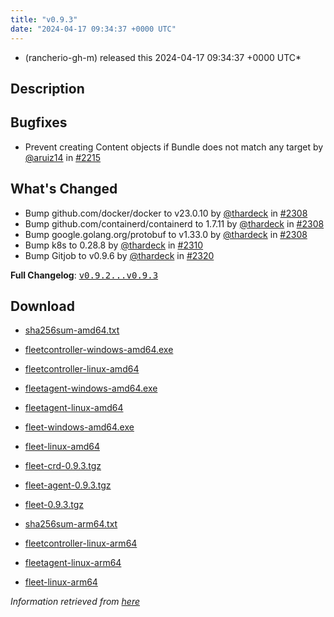 ```yaml
---
title: "v0.9.3"
date: "2024-04-17 09:34:37 +0000 UTC"
---
```



* (rancherio-gh-m) released this 2024-04-17 09:34:37 +0000 UTC*



## Description


<h2>Bugfixes</h2>
<ul>
<li>Prevent creating Content objects if Bundle does not match any target by <a class="user-mention notranslate" data-hovercard-type="user" data-hovercard-url="/users/aruiz14/hovercard" data-octo-click="hovercard-link-click" data-octo-dimensions="link_type:self" href="https://github.com/aruiz14">@aruiz14</a> in <a class="issue-link js-issue-link" data-error-text="Failed to load title" data-id="2176449663" data-permission-text="Title is private" data-url="https://github.com/rancher/fleet/issues/2215" data-hovercard-type="pull_request" data-hovercard-url="/rancher/fleet/pull/2215/hovercard" href="https://github.com/rancher/fleet/pull/2215">#2215</a></li>
</ul>
<h2>What's Changed</h2>
<ul>
<li>Bump github.com/docker/docker to v23.0.10 by <a class="user-mention notranslate" data-hovercard-type="user" data-hovercard-url="/users/thardeck/hovercard" data-octo-click="hovercard-link-click" data-octo-dimensions="link_type:self" href="https://github.com/thardeck">@thardeck</a> in <a class="issue-link js-issue-link" data-error-text="Failed to load title" data-id="2231242144" data-permission-text="Title is private" data-url="https://github.com/rancher/fleet/issues/2308" data-hovercard-type="pull_request" data-hovercard-url="/rancher/fleet/pull/2308/hovercard" href="https://github.com/rancher/fleet/pull/2308">#2308</a></li>
<li>Bump github.com/containerd/containerd to 1.7.11 by <a class="user-mention notranslate" data-hovercard-type="user" data-hovercard-url="/users/thardeck/hovercard" data-octo-click="hovercard-link-click" data-octo-dimensions="link_type:self" href="https://github.com/thardeck">@thardeck</a> in <a class="issue-link js-issue-link" data-error-text="Failed to load title" data-id="2231242144" data-permission-text="Title is private" data-url="https://github.com/rancher/fleet/issues/2308" data-hovercard-type="pull_request" data-hovercard-url="/rancher/fleet/pull/2308/hovercard" href="https://github.com/rancher/fleet/pull/2308">#2308</a></li>
<li>Bump google.golang.org/protobuf to v1.33.0 by <a class="user-mention notranslate" data-hovercard-type="user" data-hovercard-url="/users/thardeck/hovercard" data-octo-click="hovercard-link-click" data-octo-dimensions="link_type:self" href="https://github.com/thardeck">@thardeck</a> in <a class="issue-link js-issue-link" data-error-text="Failed to load title" data-id="2231242144" data-permission-text="Title is private" data-url="https://github.com/rancher/fleet/issues/2308" data-hovercard-type="pull_request" data-hovercard-url="/rancher/fleet/pull/2308/hovercard" href="https://github.com/rancher/fleet/pull/2308">#2308</a></li>
<li>Bump k8s to 0.28.8 by <a class="user-mention notranslate" data-hovercard-type="user" data-hovercard-url="/users/thardeck/hovercard" data-octo-click="hovercard-link-click" data-octo-dimensions="link_type:self" href="https://github.com/thardeck">@thardeck</a> in <a class="issue-link js-issue-link" data-error-text="Failed to load title" data-id="2232624741" data-permission-text="Title is private" data-url="https://github.com/rancher/fleet/issues/2310" data-hovercard-type="pull_request" data-hovercard-url="/rancher/fleet/pull/2310/hovercard" href="https://github.com/rancher/fleet/pull/2310">#2310</a></li>
<li>Bump Gitjob to v0.9.6 by <a class="user-mention notranslate" data-hovercard-type="user" data-hovercard-url="/users/thardeck/hovercard" data-octo-click="hovercard-link-click" data-octo-dimensions="link_type:self" href="https://github.com/thardeck">@thardeck</a> in <a class="issue-link js-issue-link" data-error-text="Failed to load title" data-id="2237147792" data-permission-text="Title is private" data-url="https://github.com/rancher/fleet/issues/2320" data-hovercard-type="pull_request" data-hovercard-url="/rancher/fleet/pull/2320/hovercard" href="https://github.com/rancher/fleet/pull/2320">#2320</a></li>
</ul>
<p><strong>Full Changelog</strong>: <a class="commit-link" href="https://github.com/rancher/fleet/compare/v0.9.2...v0.9.3"><tt>v0.9.2...v0.9.3</tt></a></p>



## Download


* [sha256sum-amd64.txt](https://github.com/rancher/fleet/releases/download/v0.9.3/sha256sum-amd64.txt)

* [fleetcontroller-windows-amd64.exe](https://github.com/rancher/fleet/releases/download/v0.9.3/fleetcontroller-windows-amd64.exe)

* [fleetcontroller-linux-amd64](https://github.com/rancher/fleet/releases/download/v0.9.3/fleetcontroller-linux-amd64)

* [fleetagent-windows-amd64.exe](https://github.com/rancher/fleet/releases/download/v0.9.3/fleetagent-windows-amd64.exe)

* [fleetagent-linux-amd64](https://github.com/rancher/fleet/releases/download/v0.9.3/fleetagent-linux-amd64)

* [fleet-windows-amd64.exe](https://github.com/rancher/fleet/releases/download/v0.9.3/fleet-windows-amd64.exe)

* [fleet-linux-amd64](https://github.com/rancher/fleet/releases/download/v0.9.3/fleet-linux-amd64)

* [fleet-crd-0.9.3.tgz](https://github.com/rancher/fleet/releases/download/v0.9.3/fleet-crd-0.9.3.tgz)

* [fleet-agent-0.9.3.tgz](https://github.com/rancher/fleet/releases/download/v0.9.3/fleet-agent-0.9.3.tgz)

* [fleet-0.9.3.tgz](https://github.com/rancher/fleet/releases/download/v0.9.3/fleet-0.9.3.tgz)

* [sha256sum-arm64.txt](https://github.com/rancher/fleet/releases/download/v0.9.3/sha256sum-arm64.txt)

* [fleetcontroller-linux-arm64](https://github.com/rancher/fleet/releases/download/v0.9.3/fleetcontroller-linux-arm64)

* [fleetagent-linux-arm64](https://github.com/rancher/fleet/releases/download/v0.9.3/fleetagent-linux-arm64)

* [fleet-linux-arm64](https://github.com/rancher/fleet/releases/download/v0.9.3/fleet-linux-arm64)




*Information retrieved from [here](https://github.com/rancher/fleet/releases/tag/v0.9.3)*

